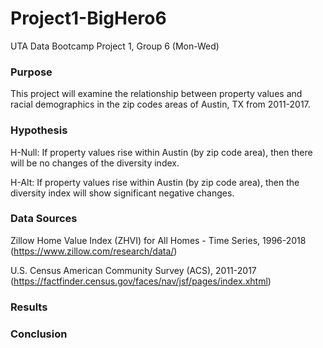 # Project1-BigHero6
UTA Data Bootcamp Project 1, Group 6 (Mon-Wed)

### Purpose
This project will examine the relationship between property values and racial demographics in the zip codes areas of Austin, TX from 2011-2017.

### Hypothesis
H-Null: If property values rise within Austin (by zip code area), then there will be no changes of the diversity index.

H-Alt: If property values rise within Austin (by zip code area), then the diversity index will show significant negative changes.

### Data Sources
Zillow Home Value Index (ZHVI) for All Homes - Time Series, 1996-2018 (https://www.zillow.com/research/data/)

U.S. Census American Community Survey (ACS), 2011-2017 (https://factfinder.census.gov/faces/nav/jsf/pages/index.xhtml)

### Results

### Conclusion
